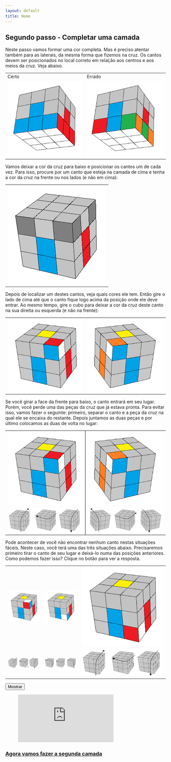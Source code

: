 ```yaml
---
layout: default
title: Home
---
```

## Segundo passo - Completar uma camada

Neste passo vamos formar uma cor completa. Mas é preciso atentar também para as laterais, da mesma forma que fizemos na cruz. Os cantos devem ser posicionados no local correto em relação aos centros e aos meios da cruz. Veja abaixo.

<table class="no-border">
  <tr>
    <td>Certo</td>
    <td>Errado</td>
  </tr>
  <tr>
    <td><img src="images/camadaboa.png" class="two-cubes"></td>
    <td><img src="images/camadaruim.png" class="two-cubes"></td>
  </tr>
</table>

Vamos deixar a cor da cruz para baixo e posicionar os cantos um de cada vez. Para isso, procure por um canto que esteja na camada de cima e tenha a cor da cruz na frente ou nos lados (e não em cima):

<table class="no-border">
  <tr>
    <td><img src="images/camada1.png" class="two-cubes"></td>
  </tr>
</table>

Depois de localizar um destes cantos, veja quais cores ele tem. Então gire o lado de cima até que o canto fique logo acima da posição onde ele deve entrar. Ao mesmo tempo, gire o cubo para deixar a cor da cruz deste canto na sua direita ou esquerda (e não na frente):

<table class="no-border">
  <tr>
    <td><img src="images/camada2a.png" class="two-cubes"></td>
    <td><img src="images/camada2b.png" class="two-cubes"></td>
  </tr>
</table>

Se você girar a face da frente para baixo, o canto entrará em seu lugar. Porém, você perde uma das peças da cruz que já estava pronta. Para evitar isso, vamos fazer o seguinte: primeiro, separar o canto e a peça da cruz na qual ele se encaixa do restante. Depois juntamos as duas peças e por último colocamos as duas de volta no lugar:

<table class="no-border">
  <tr>
    <td style="border-right: 1px solid #000;"><img src="images/camada2a.png" class="two-cubes"></td>
    <td><img src="images/camada2b.png" class="two-cubes"></td>
  </tr>
  <tr>
    <td style="border-right: 1px solid #000;"><img src="images/RUR'.png" class="two-cubes-wide"></td>
    <td><img src="images/L'U'L.png" class="two-cubes-wide"></td>
  </tr>
</table>

Pode acontecer de você não encontrar nenhum canto nestas situações fáceis. Neste caso, você terá uma das três situações abaixo. Precisaremos primeiro tirar o canto de seu lugar e deixá-lo numa das posições anteriores. Como podemos fazer isso? Clique no botão para ver a resposta.

<table class="no-border">
  <tr>
    <td><img src="images/camadadificil1.png" class="three-cubes"></td>
    <td><img src="images/camadadificil2.png" class="three-cubes"></td>
    <td><img src="images/camadadificil3.png" class="three-cubes"></td>
  </tr>
  <tr class="hide" id="cantos_dificeis">
    <td><img src="images/camadadificil1a.png" class="three-cubes"></td>
    <td><img src="images/camadadificil2a.png" class="three-cubes"></td>
    <td><img src="images/RUR'.png" class="three-cubes"></td>
  </tr>
</table>
<input type="button" value="Mostrar" class="botao" onClick="mostrar('cantos_dificeis');" />


<figure class="video_container">
  <iframe src="https://www.youtube.com/embed/LS9fVx7o2Y8" frameborder="0" allowfullscreen="true"> </iframe>
</figure>

### [Agora vamos fazer a segunda camada](segunda.html)